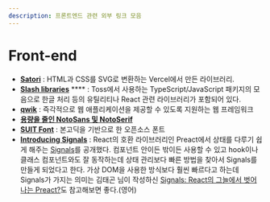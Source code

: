 ```yaml
---
description: 프론트엔드 관련 외부 링크 모음
---
```


# Front-end

* [**Satori**](https://github.com/vercel/satori) : HTML과 CSS를 SVG로 변환하는 Vercel에서 만든 라이브러리.
* [**Slash libraries**](https://slash.page/) **** : Toss에서 사용하는 TypeScript/JavaScript 패키지의 모음으로 한글 처리 등의 유틸리티나 React 관련 라이브러리가 포함되어 있다.
* [**qwik**](https://qwik.builder.io/) : 즉각적으로 웹 애플리케이션을 제공할 수 있도록 지원하는 웹 프레임워크
* ****[**용량을 줄인 NotoSans 및 NotoSerif**](https://akngs.github.io/noto-kr-vf-distilled/)****
* [**SUIT Font**](https://sunn.us/suit/) : 본고딕을 기반으로 한 오픈소스 폰트
* [**Introducing Signals**](https://preactjs.com/blog/introducing-signals/) : React의 호환 라이브러리인 Preact에서 상태를 다루기 쉽게 해주는 [Signals](https://preactjs.com/guide/v10/signals/)를 공개했다. 컴포넌트 안이든 밖이든 사용할 수 있고 hook이나 클래스 컴포넌트와도 잘 동작하는데 상태 관리보다 빠른 방법을 찾아서 Signals를 만들게 되었다고 한다. 가상 DOM을 사용한 방식보다 훨씬 빠르다고 하는데 Signals가 가지는 의미는 김태곤 님이 작성하신 [Signals: React의 그늘에서 벗어나는 Preact?](https://taegon.kim/archives/10540)도 참고해보면 좋다.(영어)
